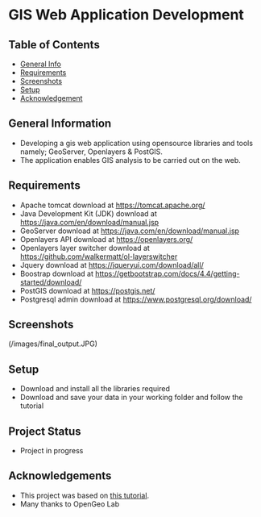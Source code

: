 # GIS Web Application Development

## Table of Contents
* [General Info](#general-information)
* [Requirements](#requirements)
* [Screenshots](#screenshots)
* [Setup](#setup)
* [Acknowledgement](#Acknowledgement)
<!-- * [License](#license) -->


## General Information
- Developing a gis web application using opensource libraries and tools namely; GeoServer, Openlayers & PostGIS.
- The application enables GIS analysis to be carried out on the web.
<!-- You don't have to answer all the questions - just the ones relevant to your project. -->


## Requirements
- Apache tomcat download at https://tomcat.apache.org/ 
- Java Development Kit (JDK) download at https://java.com/en/download/manual.jsp 
- GeoServer download at https://java.com/en/download/manual.jsp 
- Openlayers API download at https://openlayers.org/ 
- Openlayers layer switcher download at https://github.com/walkermatt/ol-layerswitcher 
- Jquery download at https://jqueryui.com/download/all/ 
- Boostrap download at https://getbootstrap.com/docs/4.4/getting-started/download/
- PostGIS download at https://postgis.net/ 
- Postgresql admin download at https://www.postgresql.org/download/ 


## Screenshots
(/images/final_output.JPG)
<!-- If you have screenshots you'd like to share, include them here. -->


## Setup
- Download and install all the libraries required
- Download and save your data in your working folder and follow the tutorial


## Project Status
- Project in progress


## Acknowledgements
- This project was based on [this tutorial](https://www.youtube.com/watch?v=eAQcBGMPQTk&t=2470s).
- Many thanks to OpenGeo Lab



<!-- Optional -->
<!-- ## License -->
<!-- This project is open source and available under the [... License](). -->

<!-- You don't have to include all sections - just the one's relevant to your project -->
